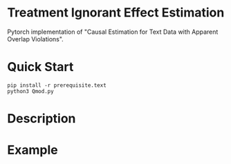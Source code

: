# Treatment Ignorant Effect Estimation
Pytorch implementation of "Causal Estimation for Text Data with Apparent Overlap Violations".

# Quick Start
```
pip install -r prerequisite.text
python3 Qmod.py
```

# Description


# Example

